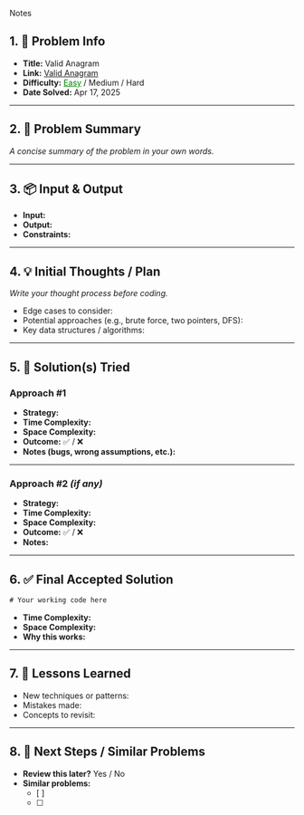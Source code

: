 Notes

## 1. 📝 Problem Info
- **Title:** Valid Anagram  
- **Link:**  [Valid Anagram](https://leetcode.com/problems/contains-duplicate/)
- **Difficulty:** <u style="color:green">Easy</u> / Medium / Hard  
- **Date Solved:**  Apr 17, 2025 

---

## 2. 📖 Problem Summary
_A concise summary of the problem in your own words._

---

## 3. 📦 Input & Output
- **Input:**  
- **Output:**  
- **Constraints:**  

---

## 4. 💡 Initial Thoughts / Plan
_Write your thought process before coding._

- Edge cases to consider:  
- Potential approaches (e.g., brute force, two pointers, DFS):  
- Key data structures / algorithms:  

---

## 5. 🔧 Solution(s) Tried

### Approach #1
- **Strategy:**  
- **Time Complexity:**  
- **Space Complexity:**  
- **Outcome:** ✅ / ❌  
- **Notes (bugs, wrong assumptions, etc.):**

---

### Approach #2 *(if any)*  
- **Strategy:**  
- **Time Complexity:**  
- **Space Complexity:**  
- **Outcome:** ✅ / ❌  
- **Notes:**

---

## 6. ✅ Final Accepted Solution

```java
# Your working code here
```

- **Time Complexity:**  
- **Space Complexity:**  
- **Why this works:**  

---

## 7. 📌 Lessons Learned

- New techniques or patterns:  
- Mistakes made:  
- Concepts to revisit:  

---

## 8. 🔁 Next Steps / Similar Problems

- **Review this later?** Yes / No  
- **Similar problems:**  
  - [ ]  
  - [ ]  
